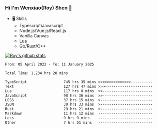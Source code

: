 ### Hi I'm Wenxiao(Roy) Shen 👋
- 🖥 Skills
  - Typescript/Javascript
  - Node.js/Vue.js/React.js
  - Vanilla Canvas
  - Lua
  - Go/Rust/C++

[![Roy's github stats](https://github-readme-stats.vercel.app/api?username=RoyShen12&show_icons=true&theme=radical&hide=prs,contribs)](https://github.com/anuraghazra/github-readme-stats)
<!--START_SECTION:waka-->

```txt
From: 05 April 2022 - To: 11 January 2025

Total Time: 1,234 hrs 28 mins

TypeScript                 745 hrs 35 mins >>>>>>>>>>>>>>>----------   60.02 %
Text                       127 hrs 47 mins >>>----------------------   10.29 %
Lua                        117 hrs 8 mins  >>-----------------------   09.43 %
JavaScript                 98 hrs 36 mins  >>-----------------------   07.94 %
LESS                       37 hrs 15 mins  >------------------------   03.00 %
JSON                       30 hrs 33 mins  >------------------------   02.46 %
Rust                       29 hrs 21 mins  >------------------------   02.36 %
Markdown                   11 hrs 12 mins  -------------------------   00.90 %
Less                       9 hrs 9 mins    -------------------------   00.74 %
Other                      7 hrs 51 mins   -------------------------   00.63 %
```

<!--END_SECTION:waka-->
